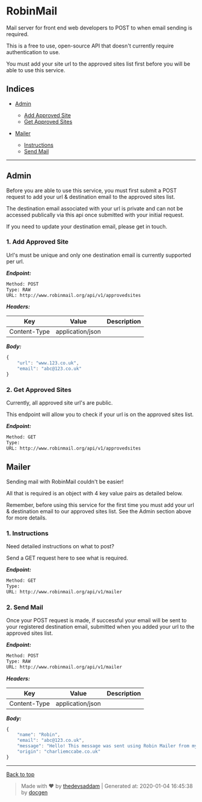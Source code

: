 # RobinMail

Mail server for front end web developers to POST to when email sending is required.

This is a free to use, open-source API that doesn't currently require authentication to use.

You must add your site url to the approved sites list first before you will be able to use this service.

## Indices

- [Admin](#admin)

  - [Add Approved Site](#1-add-approved-site)
  - [Get Approved Sites](#2-get-approved-sites)

- [Mailer](#mailer)

  - [Instructions](#1-instructions)
  - [Send Mail](#2-send-mail)

---

## Admin

Before you are able to use this service, you must first submit a POST request to add your url & destination email to the approved sites list.

The destination email associated with your url is private and can not be accessed publically via this api once submitted with your initial request.

If you need to update your destination email, please get in touch.

### 1. Add Approved Site

Url's must be unique and only one destination email is currently supported per url.

**_Endpoint:_**

```bash
Method: POST
Type: RAW
URL: http://www.robinmail.org/api/v1/approvedsites
```

**_Headers:_**

| Key          | Value            | Description |
| ------------ | ---------------- | ----------- |
| Content-Type | application/json |             |

**_Body:_**

```js
{
	"url": "www.123.co.uk",
	"email": "abc@123.co.uk"
}
```

### 2. Get Approved Sites

Currently, all approved site url's are public.

This endpoint will allow you to check if your url is on the approved sites list.

**_Endpoint:_**

```bash
Method: GET
Type:
URL: http://www.robinmail.org/api/v1/approvedsites
```

## Mailer

Sending mail with RobinMail couldn't be easier!

All that is required is an object with 4 key value pairs as detailed below.

Remember, before using this service for the first time you must add your url & destination email to our approved sites list. See the Admin section above for more details.

### 1. Instructions

Need detailed instructions on what to post?

Send a GET request here to see what is required.

**_Endpoint:_**

```bash
Method: GET
Type:
URL: http://www.robinmail.org/api/v1/mailer
```

### 2. Send Mail

Once your POST request is made, if successful your email will be sent to your registered destination email, submitted when you added your url to the approved sites list.

**_Endpoint:_**

```bash
Method: POST
Type: RAW
URL: http://www.robinmail.org/api/v1/mailer
```

**_Headers:_**

| Key          | Value            | Description |
| ------------ | ---------------- | ----------- |
| Content-Type | application/json |             |

**_Body:_**

```js
{
	"name": "Robin",
	"email": "abc@123.co.uk",
	"message": "Hello! This message was sent using Robin Mailer from my personal portfolio site charliemccabe.co.uk",
	"origin": "charliemccabe.co.uk"
}
```

---

[Back to top](#robinmail)

> Made with &#9829; by [thedevsaddam](https://github.com/thedevsaddam) | Generated at: 2020-01-04 16:45:38 by [docgen](https://github.com/thedevsaddam/docgen)
